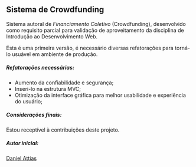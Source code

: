 ## Sistema de Crowdfunding

Sistema autoral de _Financiamento Coletivo_ (Crowdfunding), desenvolvido como requisito parcial para validação de aproveitamento da disciplina de Introdução ao Desenvolvimento Web.

Esta é uma primeira versão, é necessário diversas refatorações para torná-lo usuável em ambiente de produção.

##### Refatorações necessárias:
- Aumento da confiabilidade e segurança;
- Inseri-lo na estrutura MVC;
- Otimização da interface gráfica para melhor usabilidade e experiência do usuário;

##### Considerações finais:
Estou receptível à contribuições deste projeto.


##### Autor inicial:
[Daniel Attias](https://github.com/attiasdan)